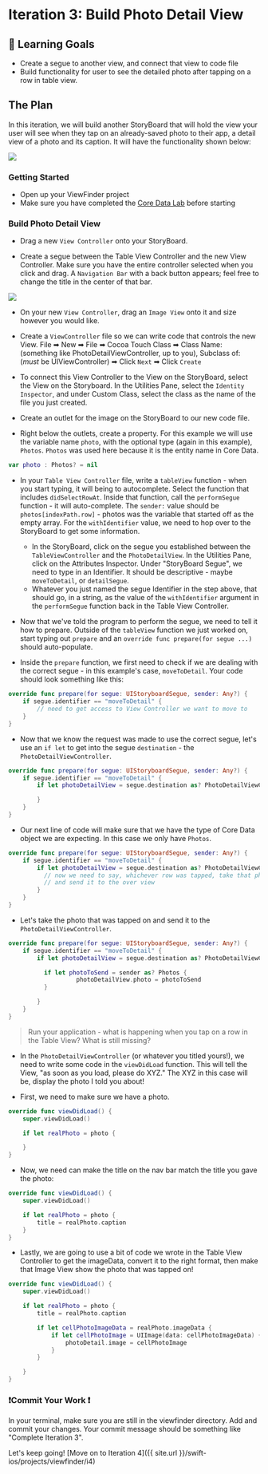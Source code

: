# Iteration 3: Build Photo Detail View

## 🎯 Learning Goals

* Create a segue to another view, and connect that view to code file
* Build functionality for user to see the detailed photo after tapping on a row in table view.

## The Plan

In this iteration, we will build another StoryBoard that will hold the view your user will see when they tap on an already-saved photo to their app, a detail view of a photo and its caption. It will have the functionality shown below:

<img class="extra-small" src="{{ site.url }}/swift-ios/projects/viewfinder/assets/complete-i3.gif">

### Getting Started

* Open up your ViewFinder project
* Make sure you have completed the [Core Data Lab](https://github.com/turingschool-projects/kwk-level3-swift/blob/master/sessions/core_data_lab.markdown) before starting

### Build Photo Detail View

* Drag a new `View Controller` onto your StoryBoard.

* Create a segue between the Table View Controller and the new View Controller. Make sure you have the entire controller selected when you click and drag. A `Navigation Bar` with a back button appears; feel free to change the title in the center of that bar.

<img class="small" src="{{ site.url }}/swift-ios/projects/viewfinder/assets/new-segue.png">

* On your new `View Controller`, drag an `Image View` onto it and size however you would like.

* Create a `ViewController` file so we can write code that controls the new View. File ➡ New ➡ File ➡ Cocoa Touch Class ➡ Class Name: (something like PhotoDetailViewController, up to you), Subclass of: (_must_ be UIViewController) ➡ Click `Next` ➡ Click `Create`

* To connect this View Controller to the View on the StoryBoard, select the View on the Storyboard. In the Utilities Pane, select the `Identity Inspector`, and under Custom Class, select the class as the name of the file you just created.

* Create an outlet for the image on the StoryBoard to our new code file.

* Right below the outlets, create a property. For this example we will use the variable name `photo`, with the optional type (again in this example), `Photos`. `Photos` was used here because it is the entity name in Core Data.

```swift
var photo : Photos? = nil
```

* In your `Table View Controller` file, write a `tableView` function - when you start typing, it will being to autocomplete. Select the function that includes `didSelectRowAt`. Inside that function, call the `performSegue` function - it will auto-complete. The `sender:` value should be `photos[indexPath.row]` - photos was the variable that started off as the empty array. For the `withIdentifier` value, we need to hop over to the StoryBoard to get some information.
  - In the StoryBoard, click on the segue you established between the `TableViewController` and the `PhotoDetailView`. In the Utilities Pane, click on the Attributes Inspector. Under "StoryBoard Segue", we need to type in an Identifier. It should be descriptive - maybe `moveToDetail`, or `detailSegue`.
  - Whatever you just named the segue Identifier in the step above, that should go, in a string, as the value of the `withIdentifier` argument in the `performSegue` function back in the Table View Controller.

* Now that we've told the program to perform the segue, we need to tell it how to prepare. Outside of the `tableView` function we just worked on, start typing out `prepare` and an `override func prepare(for segue ...)` should auto-populate.

* Inside the `prepare` function, we first need to check if we are dealing with the correct segue - in this example's case, `moveToDetail`. Your code should look something like this:

```swift
override func prepare(for segue: UIStoryboardSegue, sender: Any?) {
    if segue.identifier == "moveToDetail" {
        // need to get access to View Controller we want to move to
    }
}
```

* Now that we know the request was made to use the correct segue, let's use an `if let` to get into the segue `destination` - the `PhotoDetailViewController`.

```swift
override func prepare(for segue: UIStoryboardSegue, sender: Any?) {
    if segue.identifier == "moveToDetail" {
        if let photoDetailView = segue.destination as? PhotoDetailViewController {

        }
    }
}
```

* Our next line of code will make sure that we have the type of Core Data object we are expecting. In this case we only have `Photos`.

```swift
override func prepare(for segue: UIStoryboardSegue, sender: Any?) {
    if segue.identifier == "moveToDetail" {
        if let photoDetailView = segue.destination as? PhotoDetailViewController {
          // now we need to say, whichever row was tapped, take that photo
          // and send it to the over view
        }
    }
}
```

* Let's take the photo that was tapped on and send it to the `PhotoDetailViewController`.

```swift
override func prepare(for segue: UIStoryboardSegue, sender: Any?) {
    if segue.identifier == "moveToDetail" {
        if let photoDetailView = segue.destination as? PhotoDetailViewController {

          if let photoToSend = sender as? Photos {
                   photoDetailView.photo = photoToSend
          }

        }
    }
}
```

> Run your application - what is happening when you tap on a row in the Table View? What is still missing?

* In the `PhotoDetailViewController` (or whatever you titled yours!), we need to write some code in the `viewDidLoad` function. This will tell the View, "as soon as you load, please do XYZ." The XYZ in this case will be, display the photo I told you about!

* First, we need to make sure we have a photo.

```swift
override func viewDidLoad() {
    super.viewDidLoad()

    if let realPhoto = photo {

    }
}
```

* Now, we need can make the title on the nav bar match the title you gave the photo:

```swift
override func viewDidLoad() {
    super.viewDidLoad()

    if let realPhoto = photo {
        title = realPhoto.caption
    }
}
```

* Lastly, we are going to use a bit of code we wrote in the Table View Controller to get the imageData, convert it to the right format, then make that Image View show the photo that was tapped on!

```swift
override func viewDidLoad() {
    super.viewDidLoad()

    if let realPhoto = photo {
        title = realPhoto.caption

        if let cellPhotoImageData = realPhoto.imageData {
            if let cellPhotoImage = UIImage(data: cellPhotoImageData) {
                photoDetail.image = cellPhotoImage
            }
        }

    }
}
```

### ❗️Commit Your Work ❗️

In your terminal, make sure you are still in the viewfinder directory. Add and commit your changes. Your commit message should be something like "Complete Iteration 3".

Let's keep going! [Move on to Iteration 4]({{ site.url }}/swift-ios/projects/viewfinder/i4)
